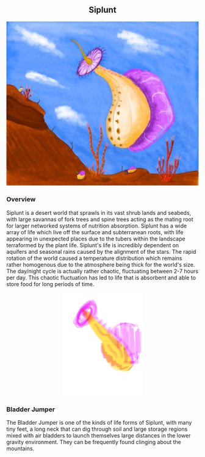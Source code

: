 <h2 align="center">Siplunt
</h2>

![Bladder Desert](/Stellar_Abyss_Setting_Bible/Photo_Directory/Siplunt_Bladders.jpg "Bladder Desert")

### Overview

Siplunt is a desert world that sprawls in its vast shrub lands and seabeds, with large savannas of fork trees and spine trees acting as the mating root for larger networked systems of nutrition absorption.  Siplunt has a wide array of life which live off the surface and subterranean roots, with life appearing in unexpected places due to the tubers within the landscape terraformed by the plant life.  Siplunt's life is incredibly dependent on aquifers and seasonal rains caused by the alignment of the stars.  The rapid rotation of the world caused a temperature distribution which remains rather homogenous due to the atmosphere being thick for the world's size.  The day/night cycle is actually rather chaotic, fluctuating between 2-7 hours per day.  This chaotic fluctuation has led to life that is absorbent and able to store food for long periods of time.

<p align="center">
<img src="https://github.com/Insculpo/Sandbox_Galaxy/blob/Galactic/Stellar_Abyss_Setting_Bible/Photo_Directory/BladderJumper.png" width="210" height="270">
</p>

### Bladder Jumper

The Bladder Jumper is one of the kinds of life forms of Siplunt, with many tiny feet, a long neck that can dig through soil and large storage regions mixed with air bladders to launch themselves large distances in the lower gravity environment.  They can be frequently found clinging about the mountains.  
